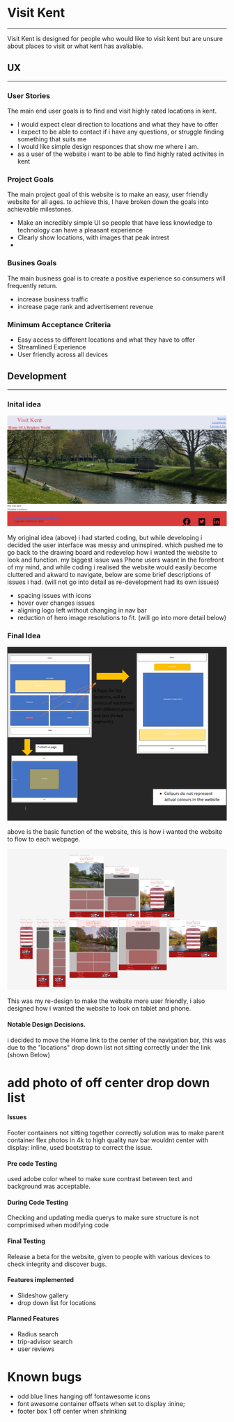 # Visit Kent

---

Visit Kent is designed for people who would like to visit kent but are unsure about places to visit or what kent has avaliable.

## UX

---

### User Stories

The main end user goals is to find and visit highly rated locations in kent.

- I would expect clear direction to locations and what they have to offer
- I expect to be able to contact if i have any questions, or struggle finding something that suits me
- I would like simple design responces that show me where i am.
- as a user of the website i want to be able to find highly rated activites in kent

### Project Goals

The main project goal of this website is to make an easy, user friendly website for all ages. to achieve this, I have broken down the goals into achievable milestones.

- Make an incredibly simple UI so people that have less knowledge to technology can have a pleasant experience
- Clearly show locations, with images that peak intrest
-

### Busines Goals

The main business goal is to create a positive experience so consumers will frequently return.

- increase business traffic
- increase page rank and advertisement revenue

### Minimum Acceptance Criteria

- Easy access to different locations and what they have to offer
- Streamlined Experience
- User friendly across all devices

## Development

---

### Inital idea

![alt text](assets/Readme-assets/oldwebsite.jpg "oldwebsite")

My original idea (above) i had started coding, but while developing i decided the user interface was messy and uninspired. which pushed me to go back to the drawing board and redevelop how i wanted the website to look and function. my biggest issue was Phone users wasnt in the forefront of my mind, and while coding i realised the website would easily become cluttered and akward to navigate, below are some brief descriptions of issues i had. (will not go into detail as re-development had its own issues)

- spacing issues with icons
- hover over changes issues
- aligning logo left without changing in nav bar
- reduction of hero image resolutions to fit. (will go into more detail below)

### Final Idea

![alt text](assets/Readme-assets/FlowDiag.PNG "Flowdiag")

above is the basic function of the website, this is how i wanted the website to flow to each webpage.

![alt text](assets/Readme-assets/Figma.PNG "Flowdiag")

This was my re-design to make the website more user friendly, i also designed how i wanted the website to look on tablet and phone.

#### Notable Design Decisions.
i decided to move the Home link to the center of the navigation bar, this was due to the "locations" drop down list not sitting correctly under the link (shown Below)

# add photo of off center drop down list

#### Issues

Footer containers not sitting together correctly solution was to make parent container flex
photos in 4k to high quality
nav bar wouldnt center with display: inline, used bootstrap to correct the issue.

####  Pre code Testing

used adobe color wheel to make sure contrast between text and background was acceptable.

#### During Code Testing

Checking and updating media querys to make sure structure is not comprimised when modifying code

#### Final Testing

Release a beta for the website, given to people with various devices to check integrity and discover bugs.

#### Features implemented

* Slideshow gallery
* drop down list for locations

#### Planned Features

* Radius search
* trip-advisor search
* user reviews

# Known bugs
* odd blue lines hanging off fontawesome icons
* font awesome container offsets when set to display :inine;
* footer box 1 off center when shrinking